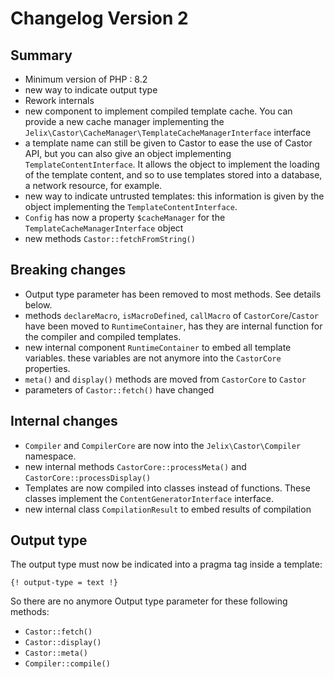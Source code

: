 Changelog Version 2
====================

Summary
-------

- Minimum version of PHP : 8.2
- new way to indicate output type
- Rework internals 
- new component to implement compiled template cache. You can provide a new cache manager implementing the `Jelix\Castor\CacheManager\TemplateCacheManagerInterface` interface
- a template name can still be given to Castor to ease the use of Castor API, but you can also give an object implementing `TemplateContentInterface`. It allows the object to implement the loading
 of the template content, and so to use templates stored into a database, a network resource, for example.
- new way to indicate untrusted templates: this information is given by the object implementing the `TemplateContentInterface`. 
- `Config` has now a property `$cacheManager` for the `TemplateCacheManagerInterface` object
- new methods `Castor::fetchFromString()`

Breaking changes
----------------

- Output type parameter has been removed to most methods. See details below.
- methods `declareMacro`, `isMacroDefined`, `callMacro` of `CastorCore`/`Castor` have been moved to `RuntimeContainer`, has they are internal function for the compiler and compiled templates.
- new internal component `RuntimeContainer` to embed all template variables.
  these variables are not anymore into the `CastorCore` properties.
- `meta()` and `display()` methods are moved from `CastorCore` to `Castor`
- parameters of `Castor::fetch()` have changed

Internal changes
----------------

- `Compiler` and `CompilerCore` are now into the `Jelix\Castor\Compiler` namespace.
- new internal methods `CastorCore::processMeta()` and `CastorCore::processDisplay()`
- Templates are now compiled into classes instead of functions. These
  classes implement the `ContentGeneratorInterface` interface.
- new internal class `CompilationResult` to embed results of compilation

Output type
-----------

The output type must now be indicated into a pragma tag inside a template:

```
{! output-type = text !}
```

So there are no anymore Output type parameter for these following methods:
- `Castor::fetch()`
- `Castor::display()`
- `Castor::meta()`
- `Compiler::compile()`


